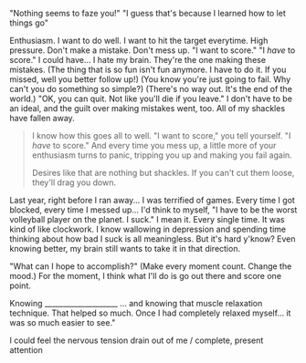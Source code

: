 "Nothing seems to faze you!"
"I guess that's because I learned how to let things go"

Enthusiasm. I want to do well. I want to hit the target everytime.
High pressure. Don't make a mistake. Don't mess up. "I want to score." "I *have* to score."
I could have... I hate my brain. They're the one making these mistakes.
(The thing that is so fun isn't fun anymore. I have to do it. If you missed, well you better follow up!)
(You know you're just going to fail. Why can't you do something so simple?)
(There's no way out. It's the end of the world.)
"OK, you can quit. Not like you'll die if you leave."
I don't have to be an ideal, and the guilt over making mistakes went, too. All of my shackles have fallen away.

> I know how this goes all to well. "I want to score," you tell yourself. "I *have* to score." And every time you mess up, a little more of your enthusiasm turns to panic, tripping you up and making you fail again.
> 
> Desires like that are nothing but shackles. If you can't cut them loose, they'll drag you down.

Last year, right before I ran away...
I was terrified of games. Every time I got blocked, every time I messed up... I'd think to myself, "I have to be the worst volleyball player on the planet. I suck." I mean it. Every single time. It was kind of like clockwork.
I know wallowing in depression and spending time thinking about how bad I suck is all meaningless. But it's hard y'know? Even knowing better, my brain still wants to take it in that direction.

"What can I hope to accomplish?"
(Make every moment count. Change the mood.)
For the moment, I think what I'll do is go out there and score one point.

Knowing ____________________ ... and knowing that muscle relaxation technique. That helped so much. Once I had completely relaxed myself... it was so much easier to see."

I could feel the nervous tension drain out of me / complete, present attention